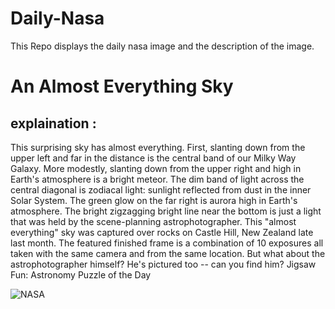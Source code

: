 # Daily-Nasa

This Repo displays the daily nasa image and the description of the image.

<!--NASA-->
# An Almost Everything Sky
## explaination :

This surprising sky has almost everything.  First, slanting down from the upper left and far in the distance is the central band of our Milky Way Galaxy.  More modestly, slanting down from the upper right and high in Earth's atmosphere is a bright meteor. The dim band of light across the central diagonal is zodiacal light: sunlight reflected from dust in the inner Solar System. The green glow on the far right is aurora high in Earth's atmosphere.  The bright zigzagging bright line near the bottom is just a light that was held by the scene-planning astrophotographer. This "almost everything" sky was captured over rocks on Castle Hill, New Zealand late last month.  The featured finished frame is a combination of 10 exposures all taken with the same camera and from the same location.  But what about the astrophotographer himself?  He's pictured too -- can you find him?   Jigsaw Fun: Astronomy Puzzle of the Day

![NASA](https://apod.nasa.gov/apod/image/2504/EverythingSky_Koen_960.jpg)
<!--/NASA-->